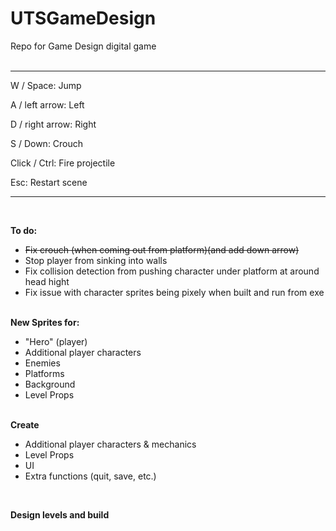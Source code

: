 # UTSGameDesign
Repo for Game Design digital game
<br>
<br>
<hr>

W / Space:        Jump

A / left arrow:   Left

D / right arrow:  Right

S / Down:         Crouch

Click / Ctrl:     Fire projectile

Esc:              Restart scene

<hr>
<br>

<b>To do:</b>
<ul>
  <li><s>Fix crouch (when coming out from platform)(and add down arrow)</s></li>
   
  <li>Stop player from sinking into walls</li>
  
  <li>Fix collision detection from pushing character under platform at around head hight</li>
  
  <li>Fix issue with character sprites being pixely when built and run from exe</li>
</ul>
  
<br>
  <b>New Sprites for:</b>
  <ul>
    <li>"Hero" (player)</li>
    <li>Additional player characters</li>
    <li>Enemies</li>
    <li>Platforms</li>
    <li>Background</li>
    <li>Level Props</li>
  </ul>
    
<br>    
  <b>Create</b>
  <ul>
    <li>Additional player characters & mechanics</li>
    <li>Level Props</li>
    <li>UI</li>
    <li>Extra functions (quit, save, etc.)</li>
  </ul>
<br>

<b>Design levels and build</b>
